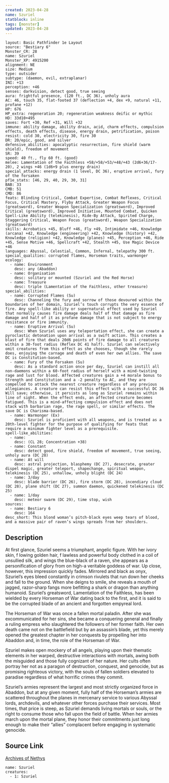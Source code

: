 ```yaml
---
created: 2023-04-28
name: Szuriel
statblock: inline
tags: [monster]
updated: 2023-04-28
---
```

```statblock
layout: Basic Pathfinder 1e Layout
source: "Bestiary 6"
Monster_CR: 28
name: Szuriel
Monster_XP: 4915200
alignment: NE
size: Medium
type: outsider
subtype: (daemon, evil, extraplanar)
INI: +13
perception: +46
senses: darkvision, detect good, true seeing
aura: frightful presence, (120 ft., DC 36), unholy aura
AC: 46, touch 35, flat-footed 37 (deflection +4, dex +9, natural +11, profane +12)
HP: 676
HP_extra: regeneration 20; regeneration weakness deific or mythic
HD: 33d10+495
saves: Fort +30, Ref +31, Will +32
immune: ability damage, ability drain, acid, charm effects, compulsion effects, death effects, disease, energy drain, petrification, poison
resist: cold 30, electricity 30, fire 30
DR: 20/epic, good, and silver
defensive_abilities: apocalyptic resurrection, fire shield (warm shield), freedom of movement
SR: 39
speed: 40 ft., fly 60 ft. (good)
melee: Lamentation of the Faithless +58/+58/+53/+48/+43 (2d6+36/17-20), 2 wings +46 (1d6+9 plus energy drain)
special_attacks: energy drain (1 level, DC 36), eruptive arrival, fury of the forsaken
pf1e_stats: [46, 29, 40, 29, 30, 31]
BAB: 33
CMB: 51
CMD: 86
feats: Blinding Critical, Combat Expertise, Combat Reflexes, Critical Focus, Critical Mastery, Flyby Attack, Greater Weapon Focus (greatsword), Greater Weapon Specialization (greatsword), Improved Critical (greatsword), Improved Initiative, Mounted Combat, Quicken Spell-Like Ability (telekinesis), Ride-By Attack, Spirited Charge, Staggering Critical, Weapon Focus (greatsword), Weapon Specialization (greatsword)
skills: Acrobatics +45, Bluff +46, Fly +49, Intimidate +46, Knowledge (arcana) +42, Knowledge (engineering) +42, Knowledge (history) +42, Knowledge (religion) +42, Knowledge (planes) +45, Perception +46, Ride +45, Sense Motive +46, Spellcraft +42, Stealth +45, Use Magic Device +46
languages: Abyssal, Celestial, Common, Infernal, telepathy 300 ft.
special_qualities: corrupted flames, Horseman traits, warmonger
ecology:
  - name: Environment
    desc: any (Abaddon)
  - name: Organisation
    desc: solitary or mounted (Szuriel and the Red Horse)
  - name: Treasure
    desc: triple (Lamentation of the Faithless, other treasure)
special_abilities:
  - name: Corrupted Flames (Su)
    desc: Channeling the fury and sorrow of those devoured within the boundaries of her domain, Szuriel’s touch corrupts the very essence of fire. Any spell-like ability or supernatural effect used by Szuriel that normally causes fire damage deals half of that damage as fire damage and half of it as profane damage that is not subject to energy resistance or fire immunity.
  - name: Eruptive Arrival (Su)
    desc: When Szuriel uses any teleportation effect, she can create a pyroclastic detonation upon arrival as a swift action. This creates a blast of fire that deals 20d6 points of fire damage to all creatures within a 30-foot radius (Reflex DC 41 half). Szuriel can selectively omit creatures from this effect as she chooses, though she rarely does, enjoying the carnage and death of even her own allies. The save DC is Constitution-based.
  - name: Fury of the Forsaken (Su)
    desc: As a standard action once per day, Szuriel can instill all non-daemons within a 60-foot radius of herself with a mind-twisting rage and lust for blood. Affected creatures gain a +4 morale bonus to Strength and Constitution and a -2 penalty to AC, and they are compelled to attack the nearest creature regardless of any previous allegiances. A creature can resist this effect with a successful DC 36 Will save; otherwise, it persists as long as Szuriel remains within line of sight. When the effect ends, an affected creature becomes fatigued. This is a mind-affecting compulsion effect and does not stack with barbarian rage, the rage spell, or similar effects. The save DC is Charisma-based.
  - name: Warmonger (Ex)
    desc: Szuriel is proficient with all weapons, and is treated as a 20th-level fighter for the purpose of qualifying for feats that require a minimum fighter level as a prerequisite.
spell-like_abilities:
  - name:
    desc: (CL 28; Concentration +38)
  - name: Constant
    desc: detect good, fire shield, freedom of movement, true seeing, unholy aura (DC 28)
  - name: At will
    desc: astral projection, blasphemy (DC 27), desecrate, greater dispel magic, greater teleport, shapechange, spiritual weapon, telekinesis (DC 25), unhallow, unholy blight (DC 24)
  - name: 3/day
    desc: blade barrier (DC 26), fire storm (DC 28), incendiary cloud (DC 28), plane shift (DC 27), summon daemon, quickened telekinesis (DC 25)
  - name: 1/day
    desc: meteor swarm (DC 29), time stop, wish
sources:
  - name: Bestiary 6
    desc: 164
desc_short: This blond woman’s pitch-black eyes weep tears of blood, and a massive pair of raven’s wings spreads from her shoulders.
```
## Description
At first glance, Szuriel seems a triumphant, angelic figure. With her ivory skin, f lowing golden hair, f lawless and powerful body clothed in a coil of unsullied silk, and wings the blue-black of a raven, she appears as a personification of glory from on high-a veritable goddess of war. Up close, however, this impression quickly fades. Mirrored and black as onyx, Szuriel’s eyes bleed constantly in crimson rivulets that run down her cheeks and fall to the ground. When she deigns to smile, she reveals a mouth of jagged, razor-sharp fangs more befitting a shark or dragon than anything humanoid. Szuriel’s greatsword, Lamentation of the Faithless, has been wielded by every Horseman of War dating back to the first, and it is said to be the corrupted blade of an ancient and forgotten empyreal lord. 

The Horseman of War was once a fallen mortal paladin. After she was excommunicated for her sins, she became a conquering general and finally a ruling empress who slaughtered the followers of her former faith. Her own death came not on the battlefield but by an assassin’s blade, yet this merely opened the greatest chapter in her conquests by propelling her into Abaddon and, in time, the role of the Horseman of War. 

Szuriel makes open mockery of all angels, playing upon their thematic elements in her warped, destructive interactions with mortals, awing both the misguided and those fully cognizant of her nature. Her cults often portray her not as a paragon of destruction, conquest, and genocide, but as promising righteous victory, with the souls of fallen soldiers elevated to paradise regardless of what horrific crimes they commit. 

Szuriel’s armies represent the largest and most strictly organized force in Abaddon, but at any given moment, fully half of the Horseman’s armies are scattered throughout the planes in mercenary service to various Abyssal lords, archdevils, and whatever other forces purchase their services. Most times, that price is steep, as Szuriel demands living mortals or souls, or the right to consume those who fall upon the field of battle. When her armies march upon the mortal plane, they honor their commitments just long enough to make their “allies” complacent before engaging in systematic genocide.
## Source Link
[Archives of Nethys](https://aonprd.com/MonsterDisplay.aspx?ItemName=Szuriel)
```encounter-table
name: Szuriel
creatures:
  - 1: Szuriel
```
